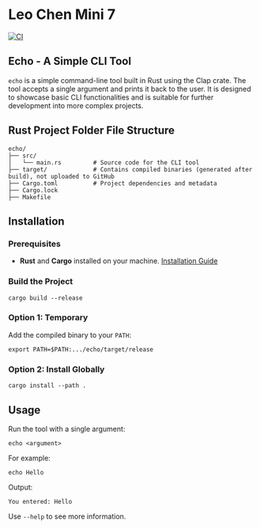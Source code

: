 # Leo Chen Mini 7

[![CI](https://github.com/nogibjj/Leo_Chen_Mini_7/actions/workflows/CI.yml/badge.svg)](https://github.com/nogibjj/Leo_Chen_Mini_7/actions/workflows/CI.yml)

## Echo - A Simple CLI Tool

`echo` is a simple command-line tool built in Rust using the Clap crate. The tool accepts a single argument and prints it back to the user. It is designed to showcase basic CLI functionalities and is suitable for further development into more complex projects.

## Rust Project Folder File Structure
```
echo/
├── src/
│   └── main.rs         # Source code for the CLI tool
├── target/             # Contains compiled binaries (generated after build), not uploaded to GitHub
├── Cargo.toml          # Project dependencies and metadata
├── Cargo.lock
├── Makefile
```

## Installation

### Prerequisites
- **Rust** and **Cargo** installed on your machine. [Installation Guide](https://www.rust-lang.org/tools/install)

### Build the Project
```
cargo build --release
```

### Option 1: Temporary
Add the compiled binary to your `PATH`:
```
export PATH=$PATH:.../echo/target/release
```

### Option 2: Install Globally
```
cargo install --path .
```

## Usage
Run the tool with a single argument:
```
echo <argument>
```
For example:
```
echo Hello
```
Output:
```
You entered: Hello
```

Use `--help` to see more information.